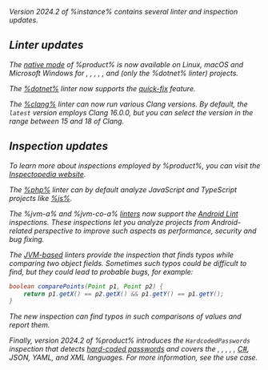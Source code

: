 [//]: # (title: New in version 2024.2)

<var name="insp-url" value="https://www.jetbrains.com/help/inspectopedia"/>
<var name="android-lint" value="https://developer.android.com/studio/write/lint"/>
<var name="hc-passwords" value="https://owasp.org/www-community/vulnerabilities/Use_of_hard-coded_password"/>

Version 2024.2 of %instance% contains several linter and inspection updates. 

## Linter updates

The [native mode](native-mode.md) of %product% is now available on Linux, macOS and Microsoft Windows for 
[](jvm.md), [](python.md), [](php.md), [](js.md), [](golang.md), and [](dotnet.md) (only the %dotnet% linter) projects.

The [%dotnet%](dotnet.md) linter now supports the [quick-fix](quick-fix.md) feature. 

The [%clang%](clang.md) linter can now run various Clang versions. By default, the `latest`  version employs 
Clang 16.0.0, but you can select the version in the range between 15 and 18 of Clang.

## Inspection updates

<tip>To learn more about inspections employed by %product%, you can visit the <a href="%insp-url%">Inspectopedia website</a>.</tip>

The [%php%](php.md) linter can by default analyze JavaScript and TypeScript projects like [%js%](js.md).

The %jvm-a% and %jvm-co-a% [linters](jvm.md) now support the [Android Lint](%android-lint%) inspections. These inspections let you 
analyze projects from Android-related perspective to improve such aspects as performance, security and bug fixing.

The [JVM-based](jvm.md) linters provide the inspection that finds typos while comparing two object fields.
Sometimes such typos could be difficult to find, but they could lead to probable bugs, for example: 

```Java
boolean comparePoints(Point p1, Point p2) {
	return p1.getX() == p2.getX() && p1.getY() == p1.getY();
}
```

The new inspection can find typos in such comparisons of values and report them.

Finally, version 2024.2 of %product% introduces the `HardcodedPasswords` inspection that detects 
[hard-coded passwords](%hc-passwords%) and covers the [](js.md), [](jvm.md), [](php.md), [](golang.md), [](python.md), 
[C#](dotnet.md), JSON, YAML, and XML languages. For more information, see the [](detect-passwords.md) use case.